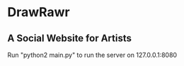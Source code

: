 DrawRawr
=======
A Social Website for Artists
----------------------------
Run "python2 main.py" to run the server on 127.0.0.1:8080 


